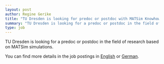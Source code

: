 ```yaml
---
layout: post
author: Regine Gerike
title: "TU Dresden is looking for predoc or postdoc with MATSim Knowhow [Updated 2024-08-23]"
summary: "TU Dresden is looking for a predoc or postdoc in the field of research based on MATSim simulations."
type: job
---
```


TU Dresden is looking for a predoc or postdoc in the field of research based on MATSim simulations.
 
You can find more details in the job postings in [English](https://tu-dresden.de/vacancy/11609) or [German](https://tu-dresden.de/stellenausschreibung/11609).
